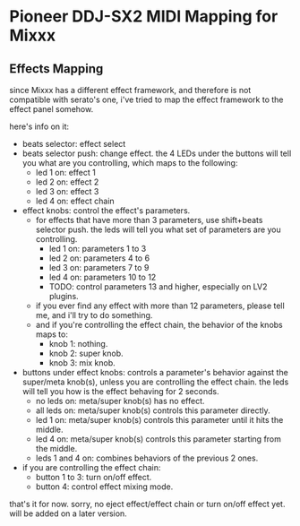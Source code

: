 # Pioneer DDJ-SX2 MIDI Mapping for Mixxx

## Effects Mapping

since Mixxx has a different effect framework, and therefore is not compatible with serato's one, i've tried to map the effect framework to the effect panel somehow.

here's info on it:

- beats selector: effect select
- beats selector push: change effect. the 4 LEDs under the buttons will tell you what are you controlling, which maps to the following:
  - led 1 on: effect 1
  - led 2 on: effect 2
  - led 3 on: effect 3
  - led 4 on: effect chain
- effect knobs: control the effect's parameters.
  - for effects that have more than 3 parameters, use shift+beats selector push.
    the leds will tell you what set of parameters are you controlling.
    - led 1 on: parameters 1 to 3
    - led 2 on: parameters 4 to 6
    - led 3 on: parameters 7 to 9
    - led 4 on: parameters 10 to 12
    - TODO: control parameters 13 and higher, especially on LV2 plugins.
  - if you ever find any effect with more than 12 parameters, please tell me, and i'll try to do something.
  - and if you're controlling the effect chain, the behavior of the knobs maps to:
    - knob 1: nothing.
    - knob 2: super knob.
    - knob 3: mix knob.
- buttons under effect knobs: controls a parameter's behavior against the super/meta knob(s), unless you are controlling the effect chain. the leds will tell you how is the effect behaving for 2 seconds.
  - no leds on: meta/super knob(s) has no effect.
  - all leds on: meta/super knob(s) controls this parameter directly.
  - led 1 on: meta/super knob(s) controls this parameter until it hits the middle.
  - led 4 on: meta/super knob(s) controls this parameter starting from the middle.
  - leds 1 and 4 on: combines behaviors of the previous 2 ones.
- if you are controlling the effect chain:
  - button 1 to 3: turn on/off effect.
  - button 4: control effect mixing mode.

that's it for now. sorry, no eject effect/effect chain or turn on/off effect yet. will be added on a later version.

